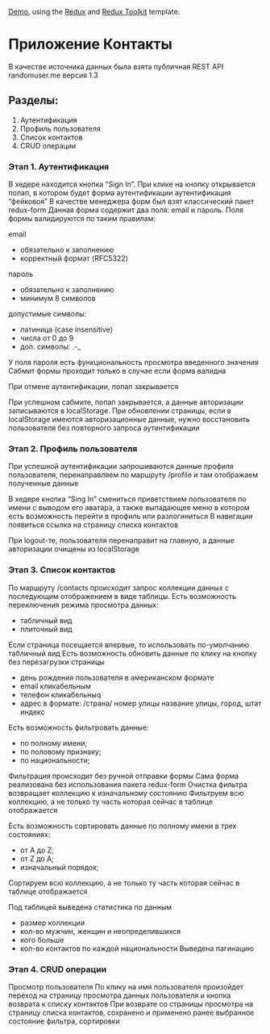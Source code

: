 [Demo](https://polishchukviacheslav.github.io/myContacts/), using the [Redux](https://redux.js.org/) and [Redux Toolkit](https://redux-toolkit.js.org/) template.

# Приложение Контакты
В качестве источника данных была взята публичная REST API randomuser.me версия 1.3


## Разделы:
1. Аутентификация
2. Профиль пользователя
3. Список контактов
4. CRUD операции

### Этап 1. Аутентификация

В хедере находится кнопка “Sign In”. При клике на кнопку открывается попап, в
котором будет форма аутентификации
аутентификация “фейковоя”
В качестве менеджера форм был взят классический пакет redux-form
Данная форма содержит два поля: email и пароль. Поля формы
валидируются по таким правилам:

email
* обязательно к заполнению
* корректный формат (RFC5322)

пароль
* обязательно к заполнению
* минимум 8 символов

 допустимые символы:
- латиница (case insensitive)
- числа от 0 до 9
- доп. символы: .-_

У поля пароля есть функциональность просмотра введенного значения
Сабмит формы проходит только в случае если форма валидна

При отмене аутентификации, попап закрывается

При успешном сабмите, попап закрывается, а данные авторизации записываются в
localStorage.
При обновлении страницы, если в localStorage имеются авторизационные данные,
нужно восстановить пользователя без повторного запроса аутентификации

### Этап 2. Профиль пользователя

При успешной аутентификации запрошиваются данные профиля пользователя,
перенаправляем по маршруту /profile и там отображаем полученные данные


В хедере кнопка “Sing In” смениться приветствием пользователя по имени с
выводом его аватара, а также выпадающее меню в котором есть возможность перейти
в профиль или разлогиниться
В навигации появиться ссылка на страницу списка контактов

При logout-те, пользователя перенаправит на главную, а данные авторизации
очищены из localStorage

### Этап 3. Список контактов

По маршруту /contacts происходит запрос коллекции данных с последующим
отображением в виде таблицы.
Есть возможность переключения режима просмотра данных:
- табличный вид
- плиточный вид

Если страница посещается
впервые, то использовать по-умолчанию табличный вид
Есть возможность обновить данные по клику на кнопку без перезагрузки
страницы
- день рождения пользователя  в американском формате
- email кликабельным
- телефон кликабельныq
- адрес в формате:
/страна/
номер улицы название улицы, город, штат индекс


Есть возможность фильтровать данные:
- по полному имени;
- по половому признаку;
- по национальности;

Фильтрация происходит без ручной отправки формы
Сама форма реализована без использования пакета redux-form
Очистка фильтра возвращает коллекцию к изначальному состоянию
Фильтруем всю коллекцию, а не только ту часть которая сейчас в таблице
отображается

Есть возможность сортировать данные по полному имени в трех состояниях:
- от A до Z;
- от Z до A;
- изначальный порядок;

Сортируем всю коллекцию, а не только ту часть которая сейчас в таблице
отображается

Под таблицей выведена статистика по данным
- размер коллекции
- кол-во мужчин, женщин и неопределившихся
- кого больше
- кол-во контактов по каждой национальности
Выведена пагинацию

### Этап 4. CRUD операции

Просмотр пользователя
По клику на имя пользователя произойдет переход на страницу
просмотра данных пользователя и кнопка возврата к списку контактов
При возврате со страницы просмотра на страницу списка контактов,
сохранено и применено ранее выбранное состояние фильтра, сортировки


